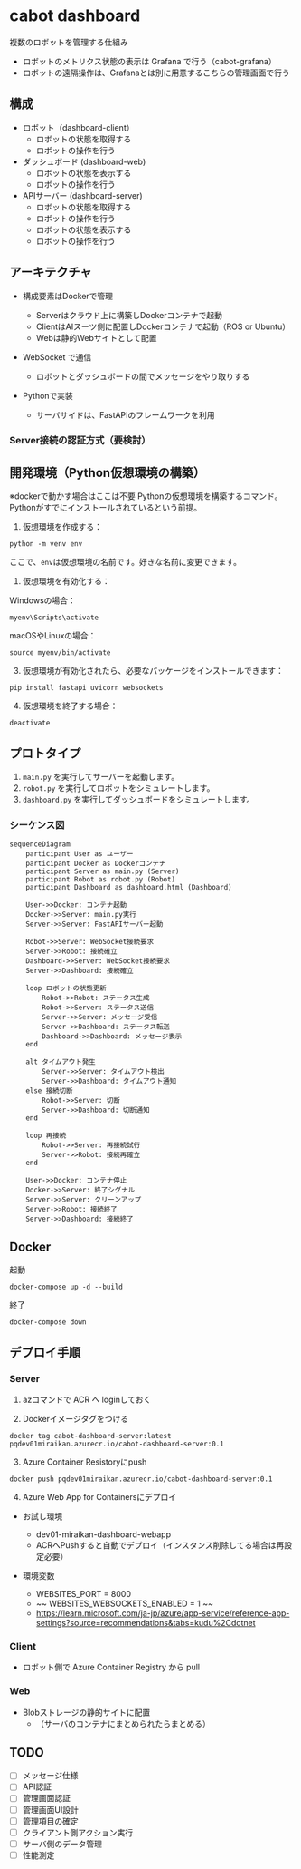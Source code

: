 # cabot dashboard

複数のロボットを管理する仕組み

- ロボットのメトリクス状態の表示は Grafana で行う（cabot-grafana）
- ロボットの遠隔操作は、Grafanaとは別に用意するこちらの管理画面で行う

## 構成

- ロボット（dashboard-client）
  - ロボットの状態を取得する
  - ロボットの操作を行う
- ダッシュボード (dashboard-web)
  - ロボットの状態を表示する
  - ロボットの操作を行う
- APIサーバー (dashboard-server)
  - ロボットの状態を取得する
  - ロボットの操作を行う
  - ロボットの状態を表示する
  - ロボットの操作を行う

## アーキテクチャ

- 構成要素はDockerで管理
  - Serverはクラウド上に構築しDockerコンテナで起動
  - ClientはAIスーツ側に配置しDockerコンテナで起動（ROS or Ubuntu）
  - Webは静的Webサイトとして配置

- WebSocket で通信
  - ロボットとダッシュボードの間でメッセージをやり取りする

- Pythonで実装
  - サーバサイドは、FastAPIのフレームワークを利用

### Server接続の認証方式（要検討）


## 開発環境（Python仮想環境の構築）

※dockerで動かす場合はここは不要
Pythonの仮想環境を構築するコマンド。Pythonがすでにインストールされているという前提。

1. 仮想環境を作成する：

```
python -m venv env
```

ここで、`env`は仮想環境の名前です。好きな名前に変更できます。

1. 仮想環境を有効化する：

Windowsの場合：
```
myenv\Scripts\activate
```

macOSやLinuxの場合：
```
source myenv/bin/activate
```

3. 仮想環境が有効化されたら、必要なパッケージをインストールできます：

```
pip install fastapi uvicorn websockets
```

4. 仮想環境を終了する場合：

```
deactivate
```

## プロトタイプ

1. `main.py` を実行してサーバーを起動します。
2. `robot.py` を実行してロボットをシミュレートします。
3. `dashboard.py` を実行してダッシュボードをシミュレートします。

### シーケンス図

``` mermaid
sequenceDiagram
    participant User as ユーザー
    participant Docker as Dockerコンテナ
    participant Server as main.py (Server)
    participant Robot as robot.py (Robot)
    participant Dashboard as dashboard.html (Dashboard)

    User->>Docker: コンテナ起動
    Docker->>Server: main.py実行
    Server->>Server: FastAPIサーバー起動

    Robot->>Server: WebSocket接続要求
    Server->>Robot: 接続確立
    Dashboard->>Server: WebSocket接続要求
    Server->>Dashboard: 接続確立

    loop ロボットの状態更新
        Robot->>Robot: ステータス生成
        Robot->>Server: ステータス送信
        Server->>Server: メッセージ受信
        Server->>Dashboard: ステータス転送
        Dashboard->>Dashboard: メッセージ表示
    end

    alt タイムアウト発生
        Server->>Server: タイムアウト検出
        Server->>Dashboard: タイムアウト通知
    else 接続切断
        Robot->>Server: 切断
        Server->>Dashboard: 切断通知
    end

    loop 再接続
        Robot->>Server: 再接続試行
        Server->>Robot: 接続再確立
    end

    User->>Docker: コンテナ停止
    Docker->>Server: 終了シグナル
    Server->>Server: クリーンアップ
    Server->>Robot: 接続終了
    Server->>Dashboard: 接続終了
```

## Docker

起動
```
docker-compose up -d --build
```

終了
```
docker-compose down
```

## デプロイ手順

### Server

1. azコマンドで ACR へ loginしておく

2. Dockerイメージタグをつける
  ```
  docker tag cabot-dashboard-server:latest pqdev01miraikan.azurecr.io/cabot-dashboard-server:0.1
  ```
3. Azure Container Resistoryにpush
  ```
  docker push pqdev01miraikan.azurecr.io/cabot-dashboard-server:0.1
  ```
4. Azure Web App for Containersにデプロイ

- お試し環境
  - dev01-miraikan-dashboard-webapp
  - ACRへPushすると自動でデプロイ（インスタンス削除してる場合は再設定必要）

- 環境変数
  - WEBSITES_PORT = 8000
  - ~~ WEBSITES_WEBSOCKETS_ENABLED = 1 ~~
  - https://learn.microsoft.com/ja-jp/azure/app-service/reference-app-settings?source=recommendations&tabs=kudu%2Cdotnet

### Client

- ロボット側で Azure Container Registry から pull

### Web

- Blobストレージの静的サイトに配置
  - （サーバのコンテナにまとめられたらまとめる）

## TODO
- [ ] メッセージ仕様
- [ ] API認証
- [ ] 管理画面認証
- [ ] 管理画面UI設計
- [ ] 管理項目の確定
- [ ] クライアント側アクション実行
- [ ] サーバ側のデータ管理
- [ ] 性能測定
